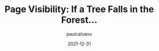 ---
author: paulcalvano
date: 2021-12-31
draft: true
publisher: perfplanet
tags:
  - performance
  - web-vitals
  - user-experience
target_url: https://calendar.perfplanet.com/2021/page-visibility-if-a-tree-falls-in-the-forest/
title: "Page Visibility: If a Tree Falls in the Forest…"
---